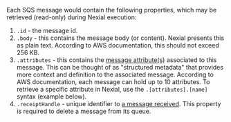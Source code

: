 
Each SQS message would contain the following properties, which may be retrieved (read-only) during Nexial execution:
1. `.id` - the message id.
2. `.body` - this contains the message body (or content). Nexial presents this as plain text. According to AWS 
    documentation, this should not exceed 256 KB.
3. `.attributes` - this contains the 
    <a href="https://docs.aws.amazon.com/AWSSimpleQueueService/latest/SQSDeveloperGuide/sqs-message-attributes.html" 
    class="external-link" target="_nexial_external">message attribute(s)</a> associated to this message. This can be
    thought of as "structured metadata" that provides more context and definition to the associated message. According
    to AWS documentation, each message can hold up to 10 attributes. To retrieve a specific attribute in Nexial, use
    the `.[attributes].[name]` syntax (example below).
4. `.receiptHandle` - unique identifier to 
   <a href="https://docs.aws.amazon.com/AWSSimpleQueueService/latest/SQSDeveloperGuide/sqs-general-identifiers.html" 
   class="external-link" target="_nexial_external">a message received</a>. This property is required to delete a message
   from its queue.
